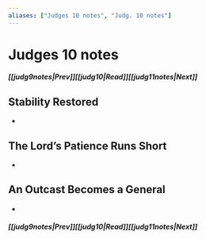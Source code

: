 ```yaml
---
aliases: ["Judges 10 notes", "Judg. 10 notes"]
---
```

# Judges 10 notes
##### <span class=arrow-left></span>[[judg9notes|Prev]]<span class=navigation-separator></span>[[judg10|Read]]<span class=navigation-separator></span>[[judg11notes|Next]]<span class=arrow-right></span>
## Stability Restored
- 
## The Lord’s Patience Runs Short
- 
## An Outcast Becomes a General
- 
##### <span class=arrow-left></span>[[judg9notes|Prev]]<span class=navigation-separator></span>[[judg10|Read]]<span class=navigation-separator></span>[[judg11notes|Next]]<span class=arrow-right></span>